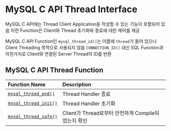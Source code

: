# MySQL C API Thread Interface

MySQL C API에는 Thread Client Application을 작성할 수 있는 기능이 포함되어 있음
이런 Function은 Client와 Thread 초기화와 종료에 대한 제어를 제공

MySQL C API Function인 `mysql_thread_id()`는 이름에 `thread`가 들어 있으나 Client Threading 목적으로 사용되지 않음
`CONNECTION_ID()` 대신 SQL Function과 마찬가지로 Client와 연결된 Server Thread의 ID를 반환

## MySQL C API Thread Function

| Function Name                                                | Description                                         |
| :----------------------------------------------------------- | :-------------------------------------------------- |
| [`mysql_thread_end()`](https://dev.mysql.com/doc/c-api/8.0/en/mysql-thread-end.html) | Thread Handler 종료                                 |
| [`mysql_thread_init()`](https://dev.mysql.com/doc/c-api/8.0/en/mysql-thread-init.html) | Thread Handler 초기화                               |
| [`mysql_thread_safe()`](https://dev.mysql.com/doc/c-api/8.0/en/mysql-thread-safe.html) | Client가 Thread로부터 안전하게 Compile되었는지 확인 |